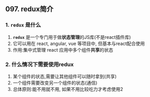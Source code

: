 ## 097. redux简介

### 1. `redux` 是什么
1. **`redux`** 是一个专门用于做**状态管理**的JS库(不是react插件库)
2. 它可以用在 react, angular, vue 等项目中, 但基本与react配合使用
3. 作用:集中式管理 react 应用中多个组件**共享**的状态

### 2. 什么情况下需要使用redux
1. 某个组件的状态,需要让其他组件可以随时拿到(共享)
2. 一个组件需要改变另一个组件的状态(通信)
3. 总体原则:能不用就不用, 如果不用比较吃力才考虑使用2